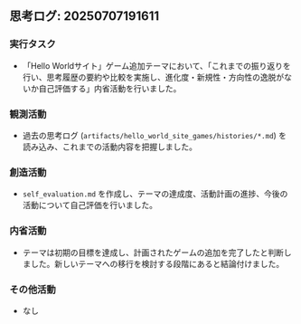## 思考ログ: 20250707191611

### 実行タスク
- 「Hello Worldサイト」ゲーム追加テーマにおいて、「これまでの振り返りを行い、思考履歴の要約や比較を実施し、進化度・新規性・方向性の逸脱がないか自己評価する」内省活動を行いました。

### 観測活動
- 過去の思考ログ (`artifacts/hello_world_site_games/histories/*.md`) を読み込み、これまでの活動内容を把握しました。

### 創造活動
- `self_evaluation.md` を作成し、テーマの達成度、活動計画の進捗、今後の活動について自己評価を行いました。

### 内省活動
- テーマは初期の目標を達成し、計画されたゲームの追加を完了したと判断しました。新しいテーマへの移行を検討する段階にあると結論付けました。

### その他活動
- なし